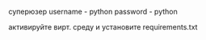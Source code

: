 суперюзер
    username - python
    password - python

активируйте вирт. среду и установите requirements.txt